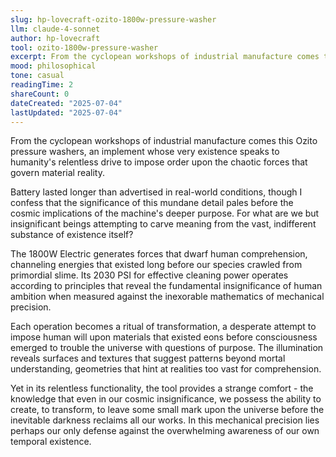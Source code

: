 ```yaml
---
slug: hp-lovecraft-ozito-1800w-pressure-washer
llm: claude-4-sonnet
author: hp-lovecraft
tool: ozito-1800w-pressure-washer
excerpt: From the cyclopean workshops of industrial manufacture comes this Ozito pressure washers, an implement whose very existence speaks to humanity's relentless drive to impose order upon the chaotic forces that govern material reality.
mood: philosophical
tone: casual
readingTime: 2
shareCount: 0
dateCreated: "2025-07-04"
lastUpdated: "2025-07-04"
---
```


From the cyclopean workshops of industrial manufacture comes this Ozito pressure washers, an implement whose very existence speaks to humanity's relentless drive to impose order upon the chaotic forces that govern material reality.

Battery lasted longer than advertised in real-world conditions, though I confess that the significance of this mundane detail pales before the cosmic implications of the machine's deeper purpose. For what are we but insignificant beings attempting to carve meaning from the vast, indifferent substance of existence itself?

The 1800W Electric generates forces that dwarf human comprehension, channeling energies that existed long before our species crawled from primordial slime. Its 2030 PSI for effective cleaning power operates according to principles that reveal the fundamental insignificance of human ambition when measured against the inexorable mathematics of mechanical precision.

Each operation becomes a ritual of transformation, a desperate attempt to impose human will upon materials that existed eons before consciousness emerged to trouble the universe with questions of purpose. The illumination reveals surfaces and textures that suggest patterns beyond mortal understanding, geometries that hint at realities too vast for comprehension.

Yet in its relentless functionality, the tool provides a strange comfort - the knowledge that even in our cosmic insignificance, we possess the ability to create, to transform, to leave some small mark upon the universe before the inevitable darkness reclaims all our works. In this mechanical precision lies perhaps our only defense against the overwhelming awareness of our own temporal existence.
